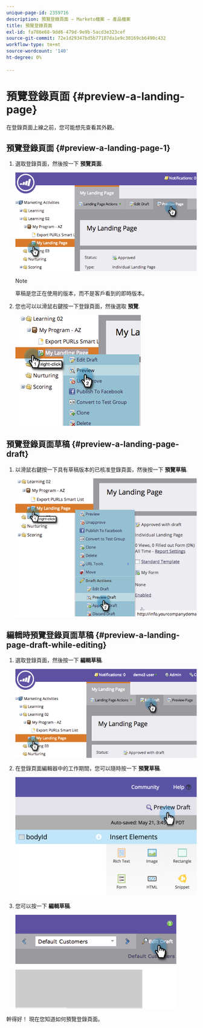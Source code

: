 ```yaml
---
unique-page-id: 2359716
description: 預覽登錄頁面 — Marketo檔案 — 產品檔案
title: 預覽登錄頁面
exl-id: fa786e68-9dd6-479d-9e9b-5acd3e323cef
source-git-commit: 72e1d29347bd5b77107da1e9c30169cb6490c432
workflow-type: tm+mt
source-wordcount: '140'
ht-degree: 0%

---
```


# 預覽登錄頁面 {#preview-a-landing-page}

在登錄頁面上線之前，您可能想先查看其外觀。

## 預覽登錄頁面 {#preview-a-landing-page-1}

1. 選取登錄頁面，然後按一下 **預覽頁面**.

   ![](assets/image2014-9-16-16-3a21-3a10.png)

   >[!NOTE]
   >
   >草稿是您正在使用的版本，而不是客戶看到的即時版本。

1. 您也可以以滑鼠右鍵按一下登錄頁面，然後選取 **預覽**.

   ![](assets/image2014-9-17-10-3a9-3a49.png)

## 預覽登錄頁面草稿 {#preview-a-landing-page-draft}

1. 以滑鼠右鍵按一下具有草稿版本的已核准登錄頁面，然後按一下 **預覽草稿**.

   ![](assets/image2014-9-17-10-3a9-3a56.png)

## 編輯時預覽登錄頁面草稿 {#preview-a-landing-page-draft-while-editing}

1. 選取登錄頁面，然後按一下 **編輯草稿**.

   ![](assets/image2014-9-17-10-3a10-3a4.png)

1. 在登錄頁面編輯器中的工作期間，您可以隨時按一下 **預覽草稿**.

   ![](assets/image2015-5-21-15-3a48-3a59.png)

1. 您可以按一下 **編輯草稿**.

   ![](assets/image2014-9-17-10-3a10-3a20.png)

幹得好！ 現在您知道如何預覽登錄頁面。
